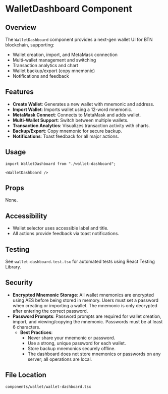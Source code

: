 # WalletDashboard Component

## Overview

The `WalletDashboard` component provides a next-gen wallet UI for BTN blockchain, supporting:

- Wallet creation, import, and MetaMask connection
- Multi-wallet management and switching
- Transaction analytics and chart
- Wallet backup/export (copy mnemonic)
- Notifications and feedback

## Features

- **Create Wallet**: Generates a new wallet with mnemonic and address.
- **Import Wallet**: Imports wallet using a 12-word mnemonic.
- **MetaMask Connect**: Connects to MetaMask and adds wallet.
- **Multi-Wallet Support**: Switch between multiple wallets.
- **Transaction Analytics**: Visualizes transaction activity with charts.
- **Backup/Export**: Copy mnemonic for secure backup.
- **Notifications**: Toast feedback for all major actions.

## Usage

```tsx
import WalletDashboard from "./wallet-dashboard";

<WalletDashboard />
```

## Props

None.

## Accessibility

- Wallet selector uses accessible label and title.
- All actions provide feedback via toast notifications.

## Testing

See `wallet-dashboard.test.tsx` for automated tests using React Testing Library.

## Security

- **Encrypted Mnemonic Storage**: All wallet mnemonics are encrypted using AES before being stored in memory. Users must set a password when creating or importing a wallet. The mnemonic is only decrypted after entering the correct password.
- **Password Prompts**: Password prompts are required for wallet creation, import, and viewing/copying the mnemonic. Passwords must be at least 6 characters.
  - **Best Practices**:
    - Never share your mnemonic or password.
    - Use a strong, unique password for each wallet.
    - Store backup mnemonics securely offline.
    - The dashboard does not store mnemonics or passwords on any server; all operations are local.

## File Location

`components/wallet/wallet-dashboard.tsx`
